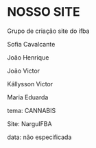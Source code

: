 # NOSSO SITE
Grupo de criação site do ifba

Sofia Cavalcante

João Henrique

João Victor

Kállysson Victor 

Maria Eduarda

tema: CANNABIS

Site: NarguIFBA

data: não especificada
